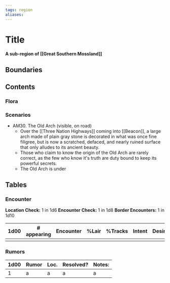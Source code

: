 ```yaml
---
tags: region
aliases:
---
```

# Title
#### A sub-region of [[Great Southern Mossland]]
## Boundaries
## Contents
### Flora
### Scenarios
- AM30. The Old Arch (visible, on road)
	- Over the [[Three Nation Highways]] coming into [[Beacon]], a large arch made of plain gray stone is decorated in what was once fine filigree, but is now a scratched, defaced, and nearly ruined surface that only alludes to its ancient beauty.
	- Those who claim to know the origin of the Old Arch are rarely correct, as the few who know it's truth are duty bound to keep its powerful secrets.
	- The Old Arch is under 

## Tables
### Encounter
**Location Check:** 1 in 1d6
**Encounter Check:** 1 in 1d8
**Border Encounters:** 1 in 1d10


| 1d00 | # appearing | Encounter | %Lair | %Tracks | Intent | Desire |
| ---- | ----------- | --------- | ----- | ------- | ------ | ------ |
|      |             |           |       |         |        |        |

### Rumors
| 1d00 | Rumor | Loc. | Resolved? | Notes: |
|------|-------|------|-----------|--------|
| 1    | a     | a    | a         | a      |